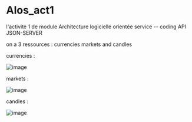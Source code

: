 # Alos_act1
l'activite 1 de module Architecture logicielle orientée service -- coding API JSON-SERVER


on a 3 ressources : currencies markets and candles

currencies : 

![image](https://user-images.githubusercontent.com/101930870/159255131-def8f944-e399-4768-b903-8955ae28fd5d.png)


markets :

![image](https://user-images.githubusercontent.com/101930870/159255040-1fa7a0ce-eafd-4e2d-adf9-49d3e1a33b49.png)


candles :

![image](https://user-images.githubusercontent.com/101930870/159254976-058668fd-72fb-451a-ad28-a05ce61203f7.png)




